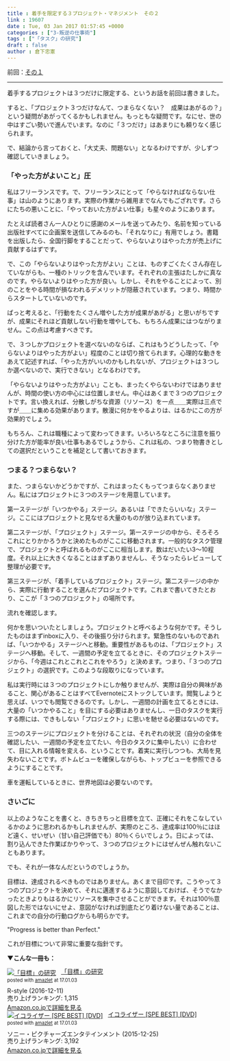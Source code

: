 ```yaml
---
title : 着手を限定する３プロジェクト・マネジメント　その２
link : 19607
date : Tue, 03 Jan 2017 01:57:45 +0000
categories : ["3-叛逆の仕事術"]
tags : ["「タスク」の研究"]
draft : false
author : 倉下忠憲
---
```


前回：<a href="https://rashita.net/blog/?p=19602">その１</a>

<hr />

着手するプロジェクトは３つだけに限定する、というお話を前回は書きました。

すると、「プロジェクト３つだけなんて、つまらなくない？　成果はあがるの？」という疑問があがってくるかもしれません。もっともな疑問です。なにせ、世の中はすごい勢いで進んでいます。なのに「３つだけ」はあまりにも頼りなく感じられます。

で、結論から言っておくと、「大丈夫、問題ない」となるわけですが、少しずつ確認していきましょう。

<h3>「やった方がよいこと」圧</h3>

私はフリーランスです。で、フリーランスにとって「やらなければならない仕事」は山のようにあります。実際の作業から雑用までなんでもござれです。さらにたちの悪いことに、「やっておいた方がよい仕事」も星々のようにあります。

たとえば読者さん一人ひとりに感謝のメールを送ってみたり、名前を知っている出版社すべてに企画案を送信してみるのも、「それなりに」有用でしょう。書籍を出版したら、全国行脚をすることだって、やらないよりはやった方が売上げに貢献するはずです。

で、この「やらないよりはやった方がよい」ことは、ものすごくたくさん存在していながらも、一種のトリックを含んでいます。それぞれの主張はたしかに真なのです。やらないよりはやった方が良い。しかし、それをやることによって、別のことをやる時間が損なわれるデメリットが隠蔽されています。つまり、時間からスタートしていないのです。

ぱっと考えると、「行動をたくさん増やした方が成果があがる」と思いがちですが、成果にそれほど貢献しない行動を増やしても、もちろん成果にはつながりません。この点は考慮すべきです。

で、３つしかプロジェクトを選べないのならば、これはもうどうしたって、「やらないよりはやった方がよい」程度のことは切り捨てられます。心理的な動きをあえて記述すれば、「やった方がいいのかもしれないが、プロジェクトは３つしか選べないので、実行できない」となるわけです。

「やらないよりはやった方がよい」ことも、まったくやらないわけではありませんが、時間の使い方の中心には位置しません。中心はあくまで３つのプロジェクトです。言い換えれば、分散しがちな資源（リソース）を一点＿＿実際は三点ですが＿＿に集める効果があります。散漫に何かをやるよりは、はるかにこの方が効果的でしょう。

もちろん、これは職種によって変わってきます。いろいろなところに注意を振り分けた方が能率が良い仕事もあるでしょうから、これは私の、つまり物書きとしての選択だということを補足として書いておきます。

<h3>つまる？つまらない？</h3>

また、つまらないかどうかですが、これはまったくもってつまらなくありません。私にはプロジェクトに３つのステージを用意しています。

第一ステージが「いつかやる」ステージ。あるいは「できたらいいな」ステージ。ここにはプロジェクトと見なせる大量のものが放り込まれています。

第二ステージが、「プロジェクト」ステージ。第一ステージの中から、そろそろこれにとりかかろうかと決めたものがここに移動されます。一般的なタスク管理で、プロジェクトと呼ばれるものがここに相当します。数はだいたい3〜10程度。それ以上に大きくなることはまずありませんし、そうなったらレビューして整理が必要です。

第三ステージが、「着手しているプロジェクト」ステージ。第二ステージの中から、実際に行動することを選んだプロジェクトです。これまで書いてきたとおり、ここが「３つのプロジェクト」の場所です。

流れを確認します。

何かを思いついたとしましょう。プロジェクトと呼べるような何かです。そうしたものはまずinboxに入り、その後振り分けられます。緊急性のないものであれば、「いつかやる」ステージへと移動。重要性があるものは、「プロジェクト」ステージへ移動。そして、一週間の予定を立てるときに、そのプロジェクトステージから、「今週はこれとこれとこれをやろう」と決めます。つまり、「３つのプロジェクト」の選択です。このような段取りになっています。

私は実行時には３つのプロジェクトにしか触りませんが、実際は自分の興味があること、関心があることはすべてEvernoteにストックしています。閲覧しようと思えば、いつでも閲覧できるのです。しかし、一週間の計画を立てるときには、大量の「いつかやること」を目にする必要はありませんし、一日のタスクを実行する際には、できもしない「プロジェクト」に思いを馳せる必要はないのです。

三つのステージにプロジェクトを分けることは、それぞれの状況（自分の全体を確認したい、一週間の予定を立てたい、今日のタスクに集中したい）に合わせて、目に入れる情報を変える、ということです。着実に実行しつつも、大局を見失わないことです。ボトムビューを確保しながらも、トップビューを参照できるようにすることです。

車を運転しているときに、世界地図は必要ないのです。

<h3>さいごに</h3>

以上のようなことを書くと、きちきちっと目標を立て、正確にそれをこなしているかのように思われるかもしれませんが、実際のところ、達成率は100％にはほど遠く、せいぜい（甘い自己評価でも）80％くらいでしょう。日によっては、割り込んできた作業ばかりやって、３つのプロジェクトにはぜんぜん触れないこともあります。

でも、それが一体なんだというのでしょうか。

目標は、達成されるべきものではありません。あくまで目印です。こうやって３つのプロジェクトを決めて、それに邁進するように意図しておけば、そうでなかったときよりもはるかにリソースを集中させることができます。それは100％意図した形ではないにせよ、意図がなければ到底たどり着けない量であることは、これまでの自分の行動ログからも明らかです。

"Progress is better than Perfect."

これが目標について非常に重要な指針です。

<strong>▼こんな一冊も：</strong>

<div class="amazlet-box" style="margin-bottom:0px;"><div class="amazlet-image" style="float:left;margin:0px 12px 1px 0px;"><a href="http://www.amazon.co.jp/exec/obidos/ASIN/B01MXXFY28/rashita1000-22/ref=nosim/" name="amazletlink" target="_blank"><img src="https://images-fe.ssl-images-amazon.com/images/I/410t4sR1ziL._SL160_.jpg" alt="「目標」の研究" style="border: none;" /></a></div><div class="amazlet-info" style="line-height:120%; margin-bottom: 10px"><div class="amazlet-name" style="margin-bottom:10px;line-height:120%"><a href="http://www.amazon.co.jp/exec/obidos/ASIN/B01MXXFY28/rashita1000-22/ref=nosim/" name="amazletlink" target="_blank">「目標」の研究</a><div class="amazlet-powered-date" style="font-size:80%;margin-top:5px;line-height:120%">posted with <a href="http://www.amazlet.com/" title="amazlet" target="_blank">amazlet</a> at 17.01.03</div></div><div class="amazlet-detail">R-style (2016-12-11)<br />売り上げランキング: 1,315<br /></div><div class="amazlet-sub-info" style="float: left;"><div class="amazlet-link" style="margin-top: 5px"><a href="http://www.amazon.co.jp/exec/obidos/ASIN/B01MXXFY28/rashita1000-22/ref=nosim/" name="amazletlink" target="_blank">Amazon.co.jpで詳細を見る</a></div></div></div><div class="amazlet-footer" style="clear: left"></div></div>

<div class="amazlet-box" style="margin-bottom:0px;"><div class="amazlet-image" style="float:left;margin:0px 12px 1px 0px;"><a href="http://www.amazon.co.jp/exec/obidos/ASIN/B018S2FTKW/rashita1000-22/ref=nosim/" name="amazletlink" target="_blank"><img src="https://images-fe.ssl-images-amazon.com/images/I/51u4EXK96qL._SL160_.jpg" alt="イコライザー [SPE BEST] [DVD]" style="border: none;" /></a></div><div class="amazlet-info" style="line-height:120%; margin-bottom: 10px"><div class="amazlet-name" style="margin-bottom:10px;line-height:120%"><a href="http://www.amazon.co.jp/exec/obidos/ASIN/B018S2FTKW/rashita1000-22/ref=nosim/" name="amazletlink" target="_blank">イコライザー [SPE BEST] [DVD]</a><div class="amazlet-powered-date" style="font-size:80%;margin-top:5px;line-height:120%">posted with <a href="http://www.amazlet.com/" title="amazlet" target="_blank">amazlet</a> at 17.01.03</div></div><div class="amazlet-detail">ソニー・ピクチャーズエンタテインメント (2015-12-25)<br />売り上げランキング: 3,192<br /></div><div class="amazlet-sub-info" style="float: left;"><div class="amazlet-link" style="margin-top: 5px"><a href="http://www.amazon.co.jp/exec/obidos/ASIN/B018S2FTKW/rashita1000-22/ref=nosim/" name="amazletlink" target="_blank">Amazon.co.jpで詳細を見る</a></div></div></div><div class="amazlet-footer" style="clear: left"></div></div>


